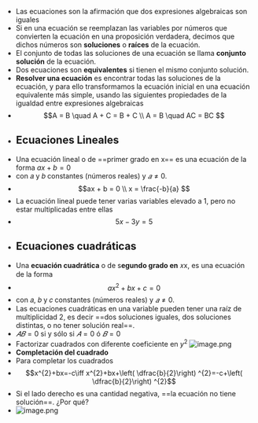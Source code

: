 - Las ecuaciones son la afirmación que dos expresiones algebraicas son iguales
- Si en una ecuación se reemplazan las variables por números que convierten la ecuación en una proposición verdadera, decimos que dichos números son **soluciones** o **raı́ces** de la ecuación.
- El conjunto de todas las soluciones de una ecuación se llama **conjunto solución** de la ecuación.
- Dos ecuaciones son **equivalentes** si tienen el mismo conjunto solución.
- **Resolver una ecuación** es encontrar todas las soluciones de la ecuación, y para ello transformamos la ecuación inicial en una ecuación equivalente más simple, usando las siguientes propiedades de la igualdad entre expresiones algebraicas
- $$A = B  \quad A + C = B + C \\
  A = B  \quad AC = BC
  $$
- ## Ecuaciones Lineales
- Una ecuación lineal o de ==primer grado en x== es una ecuación de la forma $ax + b = 0$
- con 𝑎 y 𝑏 constantes (números reales) y $𝑎≠0.$
- $$ax + b = 0 \\ 
  x = \frac{-b}{a}
  $$
- La ecuación lineal puede tener varias variables elevado a 1, pero no estar multiplicadas entre ellas
- $$5x - 3y = 5$$
- ## Ecuaciones cuadráticas
- Una **ecuación cuadrática** o de s**egundo grado en** 𝑥x, es una ecuación de la forma
- $$ax^2 + bx + c = 0$$
- con 𝑎, 𝑏 y 𝑐 constantes (números reales) y $𝑎≠0$.
- Las ecuaciones cuadráticas en una variable pueden tener una raı́z de multiplicidad 2, es decir ==dos soluciones iguales, dos soluciones distintas, o no tener solución real==.
- $𝐴𝐵=0$ si y sólo si $𝐴=0$ ó $𝐵=0$
- Factorizar cuadrados con diferente coeficiente en $y^2$ ![image.png](../assets/image_1663691070169_0.png)
- **Completación del cuadrado**
- Para completar los cuadrados
- $$x^{2}+bx=-c\iff x^{2}+bx+\left( \dfrac{b}{2}\right) ^{2}=-c+\left( \dfrac{b}{2}\right) ^{2}$$
- Si el lado derecho es una cantidad negativa, ==la ecuación no tiene solución==. ¿Por qué?
- ![image.png](../assets/image_1663692633794_0.png)